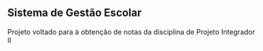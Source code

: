 ## Sistema de Gestão Escolar
Projeto voltado para à obtenção de notas da disciplina de Projeto Integrador II
